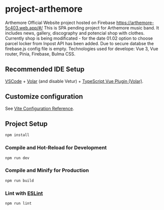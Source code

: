 # project-arthemore
 Arthemore Official Website project hosted on Firebase https://arthemore-5c403.web.app/#/
This is SPA pending project for Arthemore music band. It includes news, gallery, discography and potencial shop with clothes. Currently shop is being modificated - for the date 01.02 option to choose parcel locker from Inpost API has been added. 
Due to secure databse the firebase.js config file is empty.
Technologies used for develope: Vue 3, Vue router, Pinia, Firebase, Bulma CSS. 


## Recommended IDE Setup

[VSCode](https://code.visualstudio.com/) + [Volar](https://marketplace.visualstudio.com/items?itemName=Vue.volar) (and disable Vetur) + [TypeScript Vue Plugin (Volar)](https://marketplace.visualstudio.com/items?itemName=Vue.vscode-typescript-vue-plugin).

## Customize configuration

See [Vite Configuration Reference](https://vitejs.dev/config/).

## Project Setup

```sh
npm install
```

### Compile and Hot-Reload for Development

```sh
npm run dev
```

### Compile and Minify for Production

```sh
npm run build
```

### Lint with [ESLint](https://eslint.org/)

```sh
npm run lint
```
